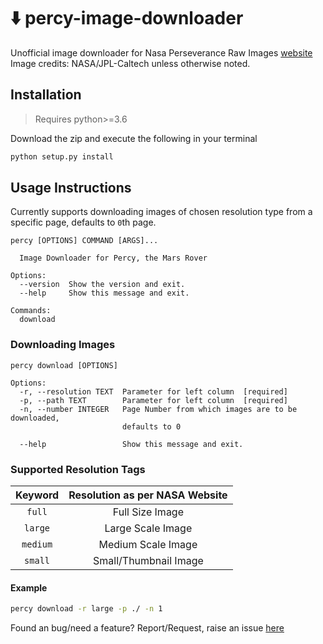 # :arrow_down: percy-image-downloader
Unofficial image downloader for Nasa Perseverance Raw Images [website](https://mars.nasa.gov/mars2020/multimedia/raw-images/)
Image credits: NASA/JPL-Caltech unless otherwise noted.

## Installation
> Requires python>=3.6

Download the zip and execute the following in your terminal

```bash
python setup.py install
```

## Usage Instructions

Currently supports downloading images of chosen resolution type from a specific page, defaults to `0`th page.

```
percy [OPTIONS] COMMAND [ARGS]...

  Image Downloader for Percy, the Mars Rover

Options:
  --version  Show the version and exit.
  --help     Show this message and exit.

Commands:
  download
```

### Downloading Images

```
percy download [OPTIONS]

Options:
  -r, --resolution TEXT  Parameter for left column  [required]
  -p, --path TEXT        Parameter for left column  [required]
  -n, --number INTEGER   Page Number from which images are to be downloaded,
                         defaults to 0

  --help                 Show this message and exit.
```

### Supported Resolution Tags

|Keyword|Resolution as per NASA Website|
|:-:|:-:|
|`full`|Full Size Image|
|`large`|Large Scale Image|
|`medium`|Medium Scale Image|
|`small`|Small/Thumbnail Image|


#### Example

```bash
percy download -r large -p ./ -n 1
```

Found an bug/need a feature? Report/Request, raise an issue [here](https://github.com/sakethramanujam/percy-image-downloader/issues/new)
